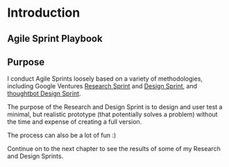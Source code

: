 # Introduction

## Agile Sprint Playbook

## Purpose
I conduct Agile Sprints loosely based on a variety of methodologies, including Google Ventures [Research Sprint](http://www.gv.com/lib/the-gv-research-sprint-a-4-day-process-for-answering-important-startup-questions) and [Design Sprint](http://www.gv.com/sprint), and [thoughtbot Design Sprint](https://github.com/thoughtbot/design-sprint). 

The purpose of the Research and Design Sprint is to design and user test a minimal, but realistic prototype (that potentially solves a problem) without the time and expense of creating a full version.

The process can also be a lot of fun :)

Continue on to the next chapter to see the results of some of my Research and Design Sprints.
